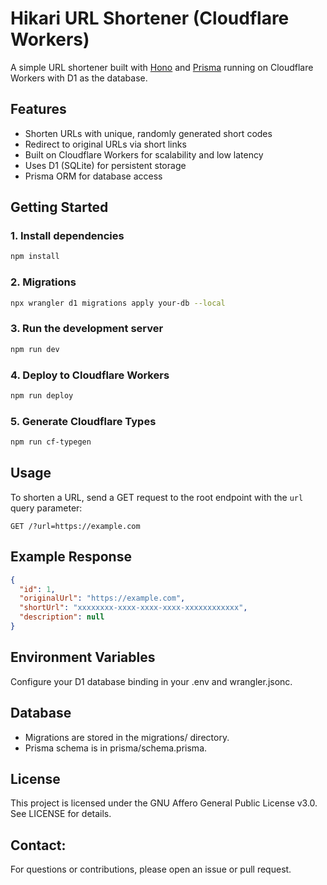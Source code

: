 # Hikari URL Shortener (Cloudflare Workers)

A simple URL shortener built with [Hono](https://hono.dev/) and [Prisma](https://www.prisma.io/) running on Cloudflare Workers with D1 as the database.

## Features

- Shorten URLs with unique, randomly generated short codes
- Redirect to original URLs via short links
- Built on Cloudflare Workers for scalability and low latency
- Uses D1 (SQLite) for persistent storage
- Prisma ORM for database access

## Getting Started

### 1. Install dependencies

```sh
npm install
```

### 2. Migrations

```sh
npx wrangler d1 migrations apply your-db --local
```

### 3. Run the development server

```sh
npm run dev
```

### 4. Deploy to Cloudflare Workers

```sh
npm run deploy
```

### 5. Generate Cloudflare Types

```sh
npm run cf-typegen
```

## Usage

To shorten a URL, send a GET request to the root endpoint with the `url` query parameter:

```
GET /?url=https://example.com
```

## Example Response

```json
{
  "id": 1,
  "originalUrl": "https://example.com",
  "shortUrl": "xxxxxxxx-xxxx-xxxx-xxxx-xxxxxxxxxxxx",
  "description": null
}
```

## Environment Variables

Configure your D1 database binding in your .env and wrangler.jsonc.

## Database

- Migrations are stored in the migrations/ directory.
- Prisma schema is in prisma/schema.prisma.

## License

This project is licensed under the GNU Affero General Public License v3.0. See LICENSE for details.

## Contact:

For questions or contributions, please open an issue or pull request.

